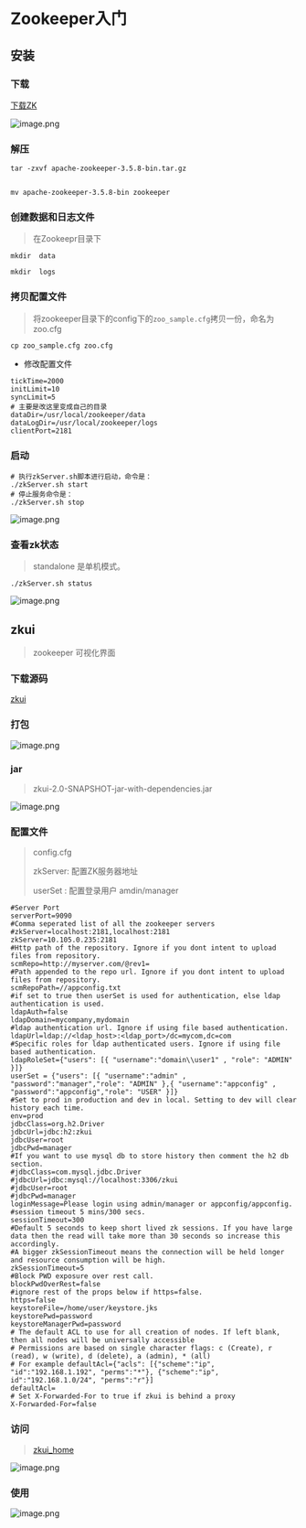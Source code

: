 # Zookeeper入门

## 安装

### 下载

[下载ZK](http://archive.apache.org/dist/zookeeper/)

![image.png](./assets/1673231274096-image.png)

### 解压

```shell
tar -zxvf apache-zookeeper-3.5.8-bin.tar.gz


mv apache-zookeeper-3.5.8-bin zookeeper
```

### 创建数据和日志文件

> 在Zookeepr目录下

```shell
mkdir  data

mkdir  logs
```

### 拷贝配置文件

> 将zookeeper目录下的config下的`zoo_sample.cfg`拷贝一份，命名为zoo.cfg

```shell
cp zoo_sample.cfg zoo.cfg
```

* 修改配置文件

```properties
tickTime=2000
initLimit=10
syncLimit=5
# 主要是改这里变成自己的目录
dataDir=/usr/local/zookeeper/data
dataLogDir=/usr/local/zookeeper/logs
clientPort=2181
```

### 启动

```shell
# 执行zkServer.sh脚本进行启动，命令是：
./zkServer.sh start
# 停止服务命令是：
./zkServer.sh stop
```

![image.png](./assets/1673231716081-image.png)


### 查看zk状态

> standalone 是单机模式。

```shell
./zkServer.sh status
```

![image.png](./assets/1673231684887-image.png)


## zkui

> zookeeper 可视化界面

### 下载源码

[zkui](https://codeload.github.com/DeemOpen/zkui/zip/refs/heads/master)

### 打包

![image.png](./assets/1673233939060-image.png)

### jar

> zkui-2.0-SNAPSHOT-jar-with-dependencies.jar

![image.png](./assets/1673234154607-image.png)


### 配置文件

> config.cfg
>
> zkServer: 配置ZK服务器地址
>
> userSet : 配置登录用户   amdin/manager

```properties
#Server Port
serverPort=9090
#Comma seperated list of all the zookeeper servers
#zkServer=localhost:2181,localhost:2181
zkServer=10.105.0.235:2181
#Http path of the repository. Ignore if you dont intent to upload files from repository.
scmRepo=http://myserver.com/@rev1=
#Path appended to the repo url. Ignore if you dont intent to upload files from repository.
scmRepoPath=//appconfig.txt
#if set to true then userSet is used for authentication, else ldap authentication is used.
ldapAuth=false
ldapDomain=mycompany,mydomain
#ldap authentication url. Ignore if using file based authentication.
ldapUrl=ldap://<ldap_host>:<ldap_port>/dc=mycom,dc=com
#Specific roles for ldap authenticated users. Ignore if using file based authentication.
ldapRoleSet={"users": [{ "username":"domain\\user1" , "role": "ADMIN" }]}
userSet = {"users": [{ "username":"admin" , "password":"manager","role": "ADMIN" },{ "username":"appconfig" , "password":"appconfig","role": "USER" }]}
#Set to prod in production and dev in local. Setting to dev will clear history each time.
env=prod
jdbcClass=org.h2.Driver
jdbcUrl=jdbc:h2:zkui
jdbcUser=root
jdbcPwd=manager
#If you want to use mysql db to store history then comment the h2 db section.
#jdbcClass=com.mysql.jdbc.Driver
#jdbcUrl=jdbc:mysql://localhost:3306/zkui
#jdbcUser=root
#jdbcPwd=manager
loginMessage=Please login using admin/manager or appconfig/appconfig.
#session timeout 5 mins/300 secs.
sessionTimeout=300
#Default 5 seconds to keep short lived zk sessions. If you have large data then the read will take more than 30 seconds so increase this accordingly. 
#A bigger zkSessionTimeout means the connection will be held longer and resource consumption will be high.
zkSessionTimeout=5
#Block PWD exposure over rest call.
blockPwdOverRest=false
#ignore rest of the props below if https=false.
https=false
keystoreFile=/home/user/keystore.jks
keystorePwd=password
keystoreManagerPwd=password
# The default ACL to use for all creation of nodes. If left blank, then all nodes will be universally accessible
# Permissions are based on single character flags: c (Create), r (read), w (write), d (delete), a (admin), * (all)
# For example defaultAcl={"acls": [{"scheme":"ip", "id":"192.168.1.192", "perms":"*"}, {"scheme":"ip", id":"192.168.1.0/24", "perms":"r"}]
defaultAcl=
# Set X-Forwarded-For to true if zkui is behind a proxy
X-Forwarded-For=false
```

### 访问

> [zkui_home](http://localhost:9090)

![image.png](./assets/1673234390715-image.png)

### 使用

![image.png](./assets/1673234425994-image.png)
